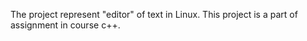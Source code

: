 The project represent "editor" of text in Linux.
This project is a part of assignment in course c++.
